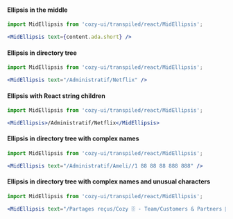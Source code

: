 #### Ellipsis in the middle

```jsx
import MidEllipsis from 'cozy-ui/transpiled/react/MidEllipsis';

<MidEllipsis text={content.ada.short} />
```

#### Ellipsis in directory tree
```jsx
import MidEllipsis from 'cozy-ui/transpiled/react/MidEllipsis';

<MidEllipsis text="/Administratif/Netflix" />
```

#### Ellipsis with React string children
```jsx
import MidEllipsis from 'cozy-ui/transpiled/react/MidEllipsis';

<MidEllipsis>/Administratif/Netflix</MidEllipsis>
```

#### Ellipsis in directory tree with complex names
```jsx
import MidEllipsis from 'cozy-ui/transpiled/react/MidEllipsis';

<MidEllipsis text="/Administratif/Ameli//1 88 88 88 888 888" />
```

#### Ellipsis in directory tree with complex names and unusual characters
```jsx
import MidEllipsis from 'cozy-ui/transpiled/react/MidEllipsis';

<MidEllipsis text="/Partages reçus/Cozy 🗄 - Team/Customers & Partners 🛒/Xxxxxx (Xxxxxxxx)/4_Suivi opérationnel/Point de synchro" />
```
